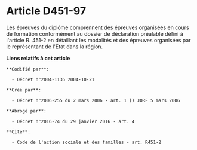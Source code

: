 # Article D451-97

Les épreuves du diplôme comprennent des épreuves organisées en cours de formation conformément au dossier de déclaration
préalable défini à l'article R. 451-2 en détaillant les modalités et des épreuves organisées par le représentant de l'Etat
dans la région.

**Liens relatifs à cet article**

	**Codifié par**:

	  - Décret n°2004-1136 2004-10-21

	**Créé par**:

	  - Décret n°2006-255 du 2 mars 2006 - art. 1 () JORF 5 mars 2006

	**Abrogé par**:

	  - Décret n°2016-74 du 29 janvier 2016 - art. 4

	**Cite**:

	  - Code de l'action sociale et des familles - art. R451-2
